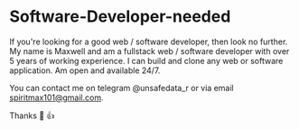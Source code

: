 # Software-Developer-needed
If you're looking for a good web / software developer, then look no further. My name is Maxwell and am a fullstack web / software developer with over 5 years of working experience. I can build and clone any web or software application. Am open and available 24/7.

You can contact me on telegram @unsafedata_r or via email spiritmax101@gmail.com.

Thanks 🙏 👍 
